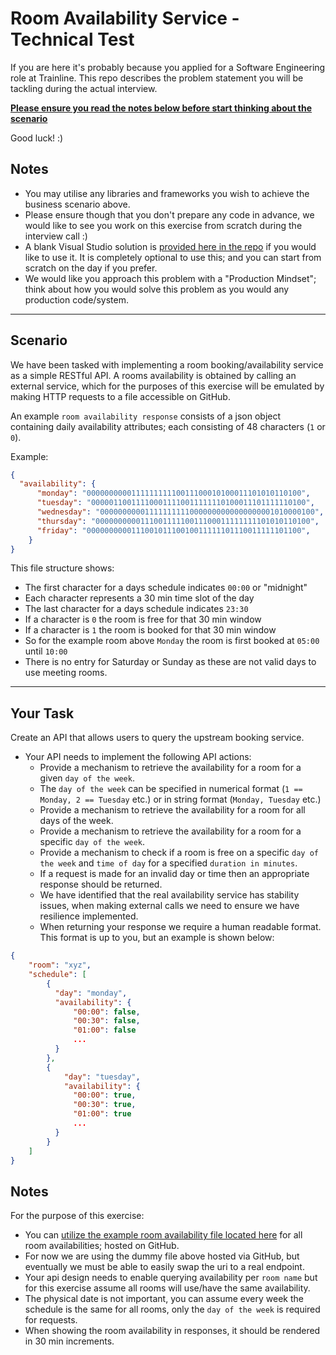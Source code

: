 # Room Availability Service - Technical Test

If you are here it's probably because you applied for a Software Engineering role at Trainline. This repo describes the problem statement you will be tackling during the actual interview. 

<u>**Please ensure you read the notes below before start thinking about the scenario**</u>

Good luck! :)

## Notes

- You may utilise any libraries and frameworks you wish to achieve the business scenario above. 
- Please ensure though that you don't prepare any code in advance, we would like to see you work on this exercise from scratch during the interview call :)
- A blank Visual Studio solution is [provided here in the repo](https://github.com/trainlinerecruitment/library/tree/main/solution) if you would like to use it. It is completely optional to use this; and you can start from scratch on the day if you prefer.
- We would like you approach this problem with a "Production Mindset"; think about how you would solve this problem as you would any production code/system.

---

## Scenario

We have been tasked with implementing a room booking/availability service as a simple RESTful API. A rooms availability is obtained by calling an external service, which for the purposes of this exercise will be emulated by making HTTP requests to a file accessible on GitHub.

An example `room availability response` consists of a json object containing daily availability attributes; each consisting of 48 characters (`1` or `0`).

 Example:
 ```json
 {
   "availability": {
       "monday": "000000000011111111110011100010100011101010110100",
       "tuesday": "000001100111100011110011111110100011101111110100",
       "wednesday": "000000000011111111110000000000000000001010000100",
       "thursday": "000000000011100111110011100011111111101010110100",
       "friday": "000000000011100101110010011111101110011111101100",
     }
 }
 ```

 This file structure shows:
 - The first character for a days schedule indicates `00:00` or "midnight"
 - Each character represents a 30 min time slot of the day
 - The last character for a days schedule indicates `23:30`
 - If a character is `0` the room is free for that 30 min window
 - If a character is `1` the room is booked for that 30 min window
 - So for the example room above `Monday` the room is first booked at `05:00` until `10:00`
 - There is no entry for Saturday or Sunday as these are not valid days to use meeting rooms.

---

## Your Task

 Create an API that allows users to query the upstream booking service. 
 - Your API needs to implement the following API actions:
   - Provide a mechanism to retrieve the availability for a room for a given `day of the week`. 
   - The `day of the week` can be specified in numerical format (`1 == Monday, 2 == Tuesday` etc.) or in string format (`Monday, Tuesday` etc.)
   - Provide a mechanism to retrieve the availability for a room for all days of the week.
   - Provide a mechanism to retrieve the availability for a room for a specific `day of the week`.
   - Provide a mechanism to check if a room is free on a specific `day of the week` and `time of day` for a specified `duration in minutes`.
   - If a request is made for an invalid day or time then an appropriate response should be returned.
   - We have identified that the real availability service has stability issues, when making external calls we need to ensure we have resilience implemented.
   - When returning your response we require a human readable format. This format is up to you, but an example is shown below:
  ```json
  {
      "room": "xyz",
      "schedule": [
          {
            "day": "monday",
            "availability": {
                "00:00": false,
                "00:30": false,
                "01:00": false
                ...
            }
          },
          {
              "day": "tuesday",
              "availability": {
                "00:00": true,
                "00:30": true,
                "01:00": true
                ...
            }
          }
      ]
  }
  ```

## Notes

 For the purpose of this exercise:
 - You can [utilize the example room availability file located here](https://raw.githubusercontent.com/trainlinerecruitment/room-booking/main/availability.json) for all room availabilities; hosted on GitHub.
 - For now we are using the dummy file above hosted via GitHub, but eventually we must be able to easily swap the uri to a real endpoint.
 - Your api design needs to enable querying availability per `room name` but for this exercise assume all rooms will use/have the same availability.
 - The physical date is not important, you can assume every week the schedule is the same for all rooms, only the `day of the week` is required for requests.
 - When showing the room availability in responses, it should be rendered in 30 min increments.
